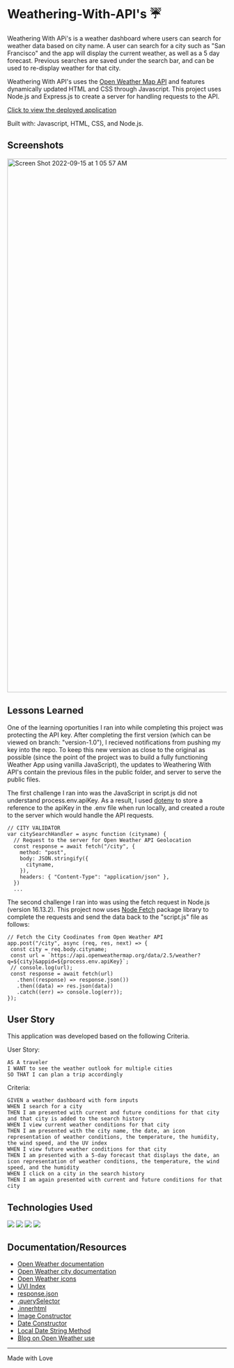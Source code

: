 # Weathering-With-API's ☔️

Weathering With APi's is a weather dashboard where users can search for weather data based on city name. A user can search for a city such as "San Francisco" and the app will display the current weather, as well as a 5 day forecast. Previous searches are saved under the search bar, and can be used to re-display weather for that city.

Weathering With API's uses the [Open Weather Map API](https://openweathermap.org/) and features dynamically updated HTML and CSS through Javascript. This project uses Node.js and Express.js to create a server for handling requests to the API.

[Click to view the deployed application](https://fast-scrubland-73567.herokuapp.com/)

Built with: Javascript, HTML, CSS, and Node.js.

## Screenshots

<img width="1223" alt="Screen Shot 2022-09-15 at 1 05 57 AM" src="https://user-images.githubusercontent.com/95142863/190487394-5675f968-60ed-4fdb-9a39-e14f36f54ab2.png">

## Lessons Learned

One of the learning oportunities I ran into while completing this project was protecting the API key. After completing the first version (which can be viewed on branch: "version-1.0"), I recieved notifications from pushing my key into the repo. To keep this new version as close to the original as possible (since the point of the project was to build a fully functioning Weather App using vanilla JavaScript), the updates to Weathering With API's contain the previous files in the public folder, and server to serve the public files.

The first challenge I ran into was the JavaScript in script.js did not understand process.env.apiKey. As a result, I used [dotenv](https://www.npmjs.com/package/dotenv) to store a reference to the apiKey in the .env file when run locally, and created a route to the server which would handle the API requests.

```
// CITY VALIDATOR
var citySearchHandler = async function (cityname) {
  // Request to the server for Open Weather API Geolocation
  const response = await fetch("/city", {
    method: "post",
    body: JSON.stringify({
      cityname,
    }),
    headers: { "Content-Type": "application/json" },
  })
  ...
```

The second challenge I ran into was using the fetch request in Node.js (version 16.13.2). This project now uses [Node Fetch](https://www.npmjs.com/package/node-fetch#post-with-form-parameters) package library to complete the requests and send the data back to the "script.js" file as follows:

```
// Fetch the City Coodinates from Open Weather API
app.post("/city", async (req, res, next) => {
 const city = req.body.cityname;
 const url = `https://api.openweathermap.org/data/2.5/weather?q=${city}&appid=${process.env.apiKey}`;
 // console.log(url);
 const response = await fetch(url)
   .then((response) => response.json())
   .then((data) => res.json(data))
   .catch((err) => console.log(err));
});
```

## User Story

This application was developed based on the following Criteria.

User Story:

```
AS A traveler
I WANT to see the weather outlook for multiple cities
SO THAT I can plan a trip accordingly
```

Criteria:

```
GIVEN a weather dashboard with form inputs
WHEN I search for a city
THEN I am presented with current and future conditions for that city and that city is added to the search history
WHEN I view current weather conditions for that city
THEN I am presented with the city name, the date, an icon representation of weather conditions, the temperature, the humidity, the wind speed, and the UV index
WHEN I view future weather conditions for that city
THEN I am presented with a 5-day forecast that displays the date, an icon representation of weather conditions, the temperature, the wind speed, and the humidity
WHEN I click on a city in the search history
THEN I am again presented with current and future conditions for that city
```

## Technologies Used

<img src="https://img.shields.io/badge/HTML5-E34F26?style=for-the-badge&logo=html5&logoColor=white" /> 
<img src="https://img.shields.io/badge/CSS3-1572B6?style=for-the-badge&logo=css3&logoColor=white" /> 
<img src="https://img.shields.io/badge/JavaScript-323330?style=for-the-badge&logo=javascript&logoColor=F7DF1E" />   
<img src="https://img.shields.io/badge/Node%20js-339933?style=for-the-badge&logo=nodedotjs&logoColor=white" />

## Documentation/Resources

- [Open Weather documentation](https://openweathermap.org/api/one-call-api)
- [Open Weather city documentation](https://openweathermap.org/current#name)
- [Open Weather icons](https://openweathermap.org/weather-conditions#Weather-Condition-Codes-2)
- [UVI Index](<https://www.who.int/news-room/questions-and-answers/item/radiation-the-ultraviolet-(uv)-index>)
- [response.json](https://developer.mozilla.org/en-US/docs/Web/API/Response/json)
- [.querySelector](https://developer.mozilla.org/en-US/docs/Web/API/Document/querySelector)
- [.innerhtml](https://developer.mozilla.org/en-US/docs/Web/API/Element/innerHTML)
- [Image Constructor](https://developer.mozilla.org/en-US/docs/Web/API/HTMLImageElement/Image)
- [Date Constructor](https://developer.mozilla.org/en-US/docs/Web/JavaScript/Reference/Global_Objects/Date/Date)
- [Local Date String Method](https://developer.mozilla.org/en-US/docs/Web/JavaScript/Reference/Global_Objects/Date/toLocaleDateString)
- [Blog on Open Weather use](https://coding-boot-camp.github.io/full-stack/apis/how-to-use-api-keys)

---

Made with Love
